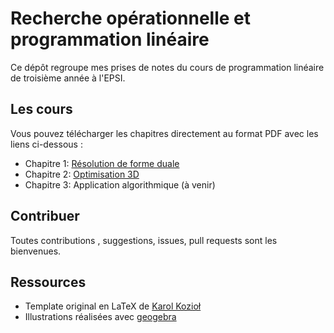 # Recherche opérationnelle et programmation linéaire

Ce dépôt regroupe mes prises de notes du cours de programmation linéaire de troisième année à l'EPSI.

## Les cours
Vous pouvez télécharger les chapitres directement au format PDF avec les liens ci-dessous :
- Chapitre 1: [Résolution de forme duale](https://www.dropbox.com/s/k53auj0302zgkdp/programmation_lin%C3%A9aire_chapitre1.pdf?dl=0)
- Chapitre 2: [Optimisation 3D](https://www.dropbox.com/s/26q8r1pzd4gxjed/programmation_lin%C3%A9aire_chapitre2.pdf?dl=0)
- Chapitre 3: Application algorithmique (à venir)

## Contribuer
Toutes contributions , suggestions, issues, pull requests sont les bienvenues.

## Ressources
- Template original en LaTeX de [Karol Kozioł](http://www.karol-koziol.net/)
- Illustrations réalisées avec [geogebra](https://www.geogebra.org)
